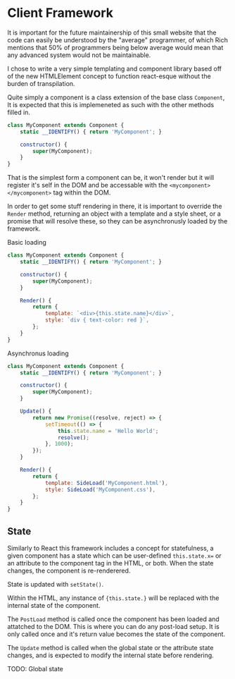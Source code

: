 # Client Framework

It is important for the future maintainership of this small website
that the code can easily be understood by the "average" programmer,
of which Rich mentions that 50% of programmers being below average
would mean that any advanced system would not be maintainable.

I chose to write a very simple templating and component library based
off of the new HTMLElement concept to function react-esque without the
burden of transpilation.

Quite simply a component is a class extension of the base class 
`Component`, It is expected that this is implemeneted as such with the
other methods filled in.

```js
class MyComponent extends Component {
    static __IDENTIFY() { return 'MyComponent'; }

    constructor() {
        super(MyComponent);
    }
}
```

That is the simplest form a component can be, it won't render but it
will register it's self in the DOM and be accessable with the
`<mycomponent></mycomponent>` tag within the DOM.

In order to get some stuff rendering in there, it is important to
override the `Render` method, returning an object with a template
and a style sheet, or a promise that will resolve these, so they can be
asynchronusly loaded by the framework.


Basic loading
```js
class MyComponent extends Component {
    static __IDENTIFY() { return 'MyComponent'; }

    constructor() {
        super(MyComponent);
    }

    Render() {
        return {
            template: `<div>{this.state.name}</div>`,
            style: `div { text-color: red }`,
        };
    }
}
```

Asynchronus loading
```js
class MyComponent extends Component {
    static __IDENTIFY() { return 'MyComponent'; }

    constructor() {
        super(MyComponent);
    }

    Update() {
        return new Promise((resolve, reject) => {
            setTimeout(() => {
                this.state.name = 'Hello World';
                resolve();
            }, 1000);
        });
    }

    Render() {
        return {
            template: SideLoad('MyComponent.html'),
            style: SideLoad('MyComponent.css'),
        };
    }
}
```

## State

Similarly to React this framework includes a concept for statefulness,
a given component has a state which can be user-defined `this.state.x=`
or an attribute to the component tag in the HTML, or both. When the
state changes, the component is re-renderered.

State is updated with `setState()`.

Within the HTML, any instance of `{this.state.}` will be replaced with
the internal state of the component.

The `PostLoad` method is called once the component has been loaded and
attatched to the DOM. This is where you can do any post-load setup.
It is only called once and it's return value becomes the state of the
component.

The `Update` method is called when the global state or the attribute
state changes, and is expected to modify the internal state before
rendering.

TODO: Global state
